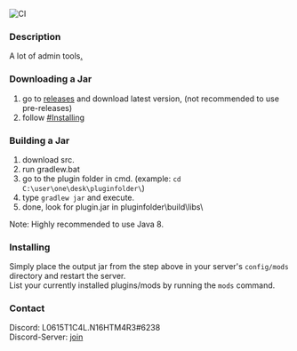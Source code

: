 ![CI](https://github.com/L0615T1C5-216AC-9437/admin-tools/workflows/CI/badge.svg)
### Description
A lot of admin tools[.](https://youtu.be/dQw4w9WgXcQ)    

### Downloading a Jar
1) go to [releases](https://github.com/L0615T1C5-216AC-9437/admin-tools-cn/releases) and download latest version, (not recommended to use pre-releases)
2) follow [#Installing](https://github.com/L0615T1C5-216AC-9437/admin-tools-cn/blob/master/README.md#installing)

### Building a Jar

1) download src.
2) run gradlew.bat
3) go to the plugin folder in cmd. (example: `cd C:\user\one\desk\pluginfolder\`)
4) type `gradlew jar` and execute.
5) done, look for plugin.jar in pluginfolder\build\libs\

Note: Highly recommended to use Java 8.

### Installing

Simply place the output jar from the step above in your server's `config/mods` directory and restart the server.  
List your currently installed plugins/mods by running the `mods` command.

### Contact
Discord: L0615T1C4L.N16HTM4R3#6238  
Discord-Server: [join](http://cn-discord.ddns.net )
